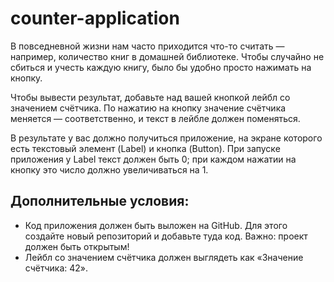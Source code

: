 # counter-application

В повседневной жизни нам часто приходится что-то считать — например, количество книг в домашней библиотеке. Чтобы случайно не сбиться и учесть каждую книгу, было бы удобно просто нажимать на кнопку.

Чтобы вывести результат, добавьте над вашей кнопкой лейбл со значением счётчика. По нажатию на кнопку значение счётчика меняется — соответственно, и текст в лейбле должен поменяться.

В результате у вас должно получиться приложение, на экране которого есть текстовый элемент (Label) и кнопка (Button). При запуске приложения у Label текст должен быть 0; при каждом нажатии на кнопку это число должно увеличиваться на 1.

## Дополнительные условия:
- Код приложения должен быть выложен на GitHub. Для этого создайте новый репозиторий и добавьте туда код. Важно: проект должен быть открытым!
- Лейбл со значением счётчика должен выглядеть как «Значение счётчика: 42».
